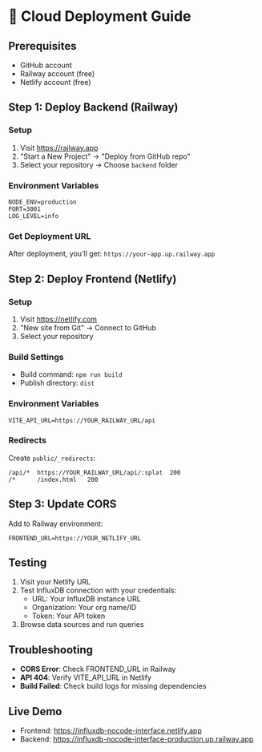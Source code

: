 # 🚀 Cloud Deployment Guide

## Prerequisites
- GitHub account
- Railway account (free)
- Netlify account (free)

## Step 1: Deploy Backend (Railway)

### Setup
1. Visit https://railway.app
2. "Start a New Project" → "Deploy from GitHub repo"
3. Select your repository → Choose `backend` folder

### Environment Variables
```
NODE_ENV=production
PORT=3001
LOG_LEVEL=info
```

### Get Deployment URL
After deployment, you'll get: `https://your-app.up.railway.app`

## Step 2: Deploy Frontend (Netlify)

### Setup
1. Visit https://netlify.com
2. "New site from Git" → Connect to GitHub
3. Select your repository

### Build Settings
- Build command: `npm run build`
- Publish directory: `dist`

### Environment Variables
```
VITE_API_URL=https://YOUR_RAILWAY_URL/api
```

### Redirects
Create `public/_redirects`:
```
/api/*  https://YOUR_RAILWAY_URL/api/:splat  200
/*      /index.html   200
```

## Step 3: Update CORS

Add to Railway environment:
```
FRONTEND_URL=https://YOUR_NETLIFY_URL
```

## Testing

1. Visit your Netlify URL
2. Test InfluxDB connection with your credentials:
   - URL: Your InfluxDB instance URL
   - Organization: Your org name/ID
   - Token: Your API token
3. Browse data sources and run queries

## Troubleshooting

- **CORS Error**: Check FRONTEND_URL in Railway
- **API 404**: Verify VITE_API_URL in Netlify
- **Build Failed**: Check build logs for missing dependencies

## Live Demo
- Frontend: https://influxdb-nocode-interface.netlify.app
- Backend: https://influxdb-nocode-interface-production.up.railway.app